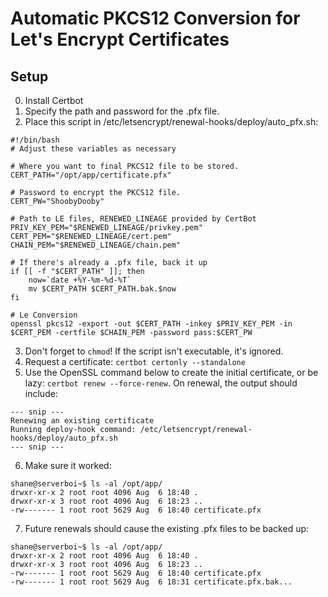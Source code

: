# Automatic PKCS12 Conversion for Let's Encrypt Certificates
## Setup
0) Install Certbot
1) Specify the path and password for the .pfx file.
2) Place this script in /etc/letsencrypt/renewal-hooks/deploy/auto_pfx.sh:

```
#!/bin/bash
# Adjust these variables as necessary

# Where you want to final PKCS12 file to be stored.
CERT_PATH="/opt/app/certificate.pfx"

# Password to encrypt the PKCS12 file.
CERT_PW="ShoobyDooby"

# Path to LE files, RENEWED_LINEAGE provided by CertBot
PRIV_KEY_PEM="$RENEWED_LINEAGE/privkey.pem"
CERT_PEM="$RENEWED_LINEAGE/cert.pem"
CHAIN_PEM="$RENEWED_LINEAGE/chain.pem"

# If there's already a .pfx file, back it up
if [[ -f "$CERT_PATH" ]]; then
    now=`date +%Y-%m-%d-%T`
    mv $CERT_PATH $CERT_PATH.bak.$now
fi

# Le Conversion
openssl pkcs12 -export -out $CERT_PATH -inkey $PRIV_KEY_PEM -in $CERT_PEM -certfile $CHAIN_PEM -password pass:$CERT_PW
```
3) Don't forget to `chmod`! If the script isn't executable, it's ignored.
4) Request a certificate: `certbot certonly --standalone`
5) Use the OpenSSL command below to create the initial certificate, or be lazy: `certbot renew --force-renew`. On renewal, the output should include:
```
--- snip ---
Renewing an existing certificate
Running deploy-hook command: /etc/letsencrypt/renewal-hooks/deploy/auto_pfx.sh
--- snip ---
```
6) Make sure it worked:
```
shane@serverboi~$ ls -al /opt/app/
drwxr-xr-x 2 root root 4096 Aug  6 18:40 .
drwxr-xr-x 3 root root 4096 Aug  6 18:23 ..
-rw------- 1 root root 5629 Aug  6 18:40 certificate.pfx
```
7) Future renewals should cause the existing .pfx files to be backed up:
```
shane@serverboi~$ ls -al /opt/app/
drwxr-xr-x 2 root root 4096 Aug  6 18:40 .
drwxr-xr-x 3 root root 4096 Aug  6 18:23 ..
-rw------- 1 root root 5629 Aug  6 18:40 certificate.pfx
-rw------- 1 root root 5629 Aug  6 18:31 certificate.pfx.bak...
```
